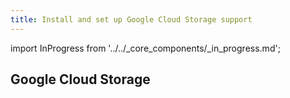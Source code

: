 ```yaml
---
title: Install and set up Google Cloud Storage support
---
```


import InProgress from '../../_core_components/_in_progress.md';

## Google Cloud Storage

<InProgress />
